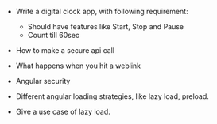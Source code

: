 * Write a digital clock app, with following requirement:
    * Should have features like Start, Stop and Pause
    * Count till 60sec

* How to make a secure api call
* What happens when you hit a weblink
* Angular security
* Different angular loading strategies, like lazy load, preload.
* Give a use case of lazy load.
